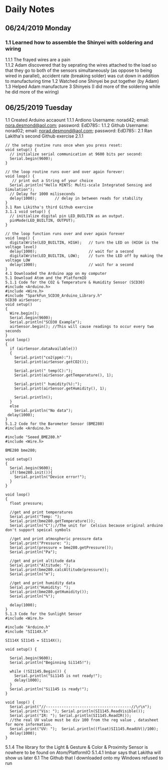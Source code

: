 # Daily Notes
## 06/24/2019 Monday
### 1.1 Learned how to assemble the Shinyei with soldering and wiring
1.1.1 The frayed wires are a pain </br>
1.1.2 Adam discovered that by seprating the wires attached to the load so that they go to both of the sensors simultaneously (as 
oppose to being wired in parallel), accident rate (breaking solder) was cut down in addition to manufacturing time
1.2 Watched one Shinyei be put together (by Adam)
1.3 Helped Adam manufacture 3 Shinyeis (I did more of the soldering while he did more of the wiring)
## 06/25/2019 Tuesday
1.1 Created Arduino accaount
1.1.1 Ardiono Username: norad42; email: nora.desmond@aol.com; password: EdD785::
1.1.2 Github Username: norad02; email: norad.desmond@aol.com; password: EdD785::
2.1 Ran Lakitha's second Github exercise
2.1.1 
```
// the setup routine runs once when you press reset:
void setup() {
  // initialize serial communication at 9600 bits per second:
  Serial.begin(9600);
}

// the loop routine runs over and over again forever:
void loop() {
   // print out a String of your choice 
  Serial.println("Hello MINTS: Multi-scale Integrated Sensing and Simulation");
  // Delay for 1000 miliseconds 
  delay(1000);        // delay in between reads for stability
}
3.1 Ran Likitha's third Github exercise
3.1.1 void setup() {
  // initialize digital pin LED_BUILTIN as an output.
  pinMode(LED_BUILTIN, OUTPUT);
}

// the loop function runs over and over again forever
void loop() {
  digitalWrite(LED_BUILTIN, HIGH);   // turn the LED on (HIGH is the voltage level)
  delay(1000);                       // wait for a second
  digitalWrite(LED_BUILTIN, LOW);    // turn the LED off by making the voltage LOW
  delay(1000);                       // wait for a second
}
4.1 Downloaded the Arduino app on my computer
5.1 Download Atom and the PlatformIO
5.1.1 Code for the CO2 & Temperature & Humidity Sensor (SCD30)
#include <Arduino.h>
#include <Wire.h>
#include "SparkFun_SCD30_Arduino_Library.h"
SCD30 airSensor;
void setup()
{
  Wire.begin();
  Serial.begin(9600);
  Serial.println("SCD30 Example");
  airSensor.begin(); //This will cause readings to occur every two seconds
}
void loop()
{
  if (airSensor.dataAvailable())
  {
    Serial.print("co2(ppm):");
    Serial.print(airSensor.getCO2());
    
    Serial.print(" temp(C):");
    Serial.print(airSensor.getTemperature(), 1);

    Serial.print(" humidity(%):");
    Serial.print(airSensor.getHumidity(), 1);

    Serial.println();
  }
  else
    Serial.println("No data");
 delay(1000);
}
5.1.2 Code for the Barometer Sensor (BME280)
#include <Arduino.h>

#include "Seeed_BME280.h"
#include <Wire.h>

BME280 bme280;

void setup()
{
  Serial.begin(9600);
  if(!bme280.init()){
    Serial.println("Device error!");
  }
}

void loop()
{
  float pressure;

  //get and print temperatures
  Serial.print("Temp: ");
  Serial.print(bme280.getTemperature());
  Serial.println("C");//The unit for  Celsius because original arduino don't support speical symbols

  //get and print atmospheric pressure data
  Serial.print("Pressure: ");
  Serial.print(pressure = bme280.getPressure());
  Serial.println("Pa");

  //get and print altitude data
  Serial.print("Altitude: ");
  Serial.print(bme280.calcAltitude(pressure));
  Serial.println("m");

  //get and print humidity data
  Serial.print("Humidity: ");
  Serial.print(bme280.getHumidity());
  Serial.println("%");

  delay(1000);
}
5.1.3 Code for the Sunlight Sensor
#include <Wire.h>

#include "Arduino.h"
#include "SI114X.h"

SI114X SI1145 = SI114X();

void setup() {

  Serial.begin(9600);
  Serial.println("Beginning Si1145!");

  while (!SI1145.Begin()) {
    Serial.println("Si1145 is not ready!");
    delay(1000);
  }
  Serial.println("Si1145 is ready!");
}

void loop() {
  Serial.print("//--------------------------------------//\r\n");
  Serial.print("Vis: "); Serial.println(SI1145.ReadVisible());
  Serial.print("IR: "); Serial.println(SI1145.ReadIR());
  //the real UV value must be div 100 from the reg value , datasheet for more information.
  Serial.print("UV: ");  Serial.println((float)SI1145.ReadUV()/100);
  delay(1000);
}
```
5.1.4 The library for the Light & Gesture & Color & Proximity Sensor is nowhere to be found on Atom/PlatformIO
5.1.4.1 Imbar says that Lakitha will show us later
6.1 The Github that I downloaded onto my Windows refused to run
